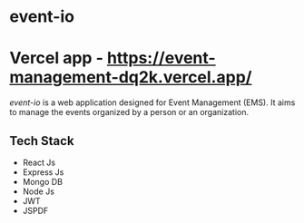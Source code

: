 # event-io

# Vercel app - https://event-management-dq2k.vercel.app/

*event-io* is a web application designed for Event Management (EMS). It aims to manage the events organized by a person or an organization.

## Tech Stack
* React Js
* Express Js
* Mongo DB
* Node Js
* JWT
* JSPDF
